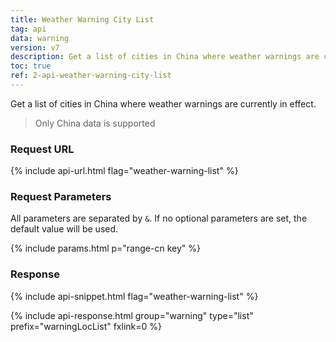 ```yaml
---
title: Weather Warning City List
tag: api
data: warning
version: v7
description: Get a list of cities in China where weather warnings are currently in effect.
toc: true
ref: 2-api-weather-warning-city-list
---
```


Get a list of cities in China where weather warnings are currently in effect.

> Only China data is supported

### Request URL

{% include api-url.html flag="weather-warning-list" %}

### Request Parameters

All parameters are separated by `&`. If no optional parameters are set, the default value will be used.

{% include params.html p="range-cn key" %}

### Response

{% include api-snippet.html flag="weather-warning-list" %}

{% include api-response.html group="warning" type="list" prefix="warningLocList" fxlink=0 %}